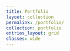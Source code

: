 ```yaml
---
title: Portfolio
layout: collection
permalink: /portfolio/
collection: portfolio
entries_layout: grid
classes: wide
---
```

